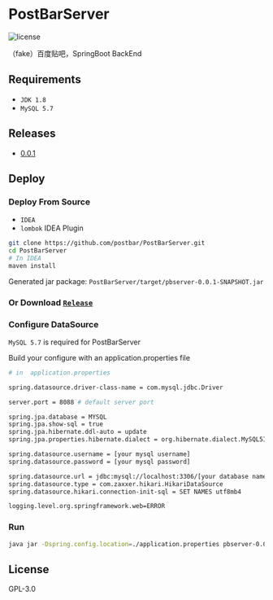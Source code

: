 # PostBarServer
![license](https://img.shields.io/github/license/postbar/PostBarServer.svg)

（fake）百度贴吧，SpringBoot BackEnd

## Requirements
+ `JDK 1.8`
+ `MySQL 5.7`

## Releases
+ [0.0.1](https://github.com/postbar/PostBarServer/releases/tag/0.0.1-SNAPSHOT)

## Deploy

### Deploy From Source
+ `IDEA`
+ `lombok` IDEA Plugin

``` bash
git clone https://github.com/postbar/PostBarServer.git
cd PostBarServer
# In IDEA
maven install
```
Generated jar package: `PostBarServer/target/pbserver-0.0.1-SNAPSHOT.jar`

### Or Download [`Release`](https://github.com/postbar/PostBarServer/releases)

### Configure DataSource

`MySQL 5.7` is required for PostBarServer

Build your configure with an application.properties file

``` bash
# in  application.properties

spring.datasource.driver-class-name = com.mysql.jdbc.Driver

server.port = 8088 # default server port

spring.jpa.database = MYSQL
spring.jpa.show-sql = true
spring.jpa.hibernate.ddl-auto = update
spring.jpa.properties.hibernate.dialect = org.hibernate.dialect.MySQL5InnoDBDialect

spring.datasource.username = [your mysql username]
spring.datasource.password = [your mysql password]

spring.datasource.url = jdbc:mysql://localhost:3306/[your database name]?useUnicode=true&characterEncoding=utf8
spring.datasource.type = com.zaxxer.hikari.HikariDataSource
spring.datasource.hikari.connection-init-sql = SET NAMES utf8mb4

logging.level.org.springframework.web=ERROR

```

### Run

``` bash
java jar -Dspring.config.location=./application.properties pbserver-0.0.1-SNAPSHOT.jar
```




## License

GPL-3.0
